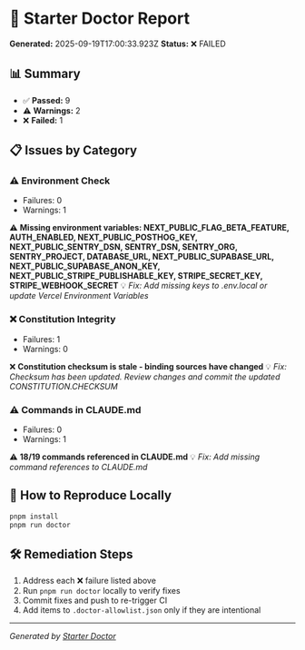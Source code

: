 # 🏥 Starter Doctor Report

**Generated:** 2025-09-19T17:00:33.923Z
**Status:** ❌ FAILED

## 📊 Summary

- ✅ **Passed:** 9
- ⚠️ **Warnings:** 2
- ❌ **Failed:** 1

## 📋 Issues by Category

### ⚠️ Environment Check

- Failures: 0
- Warnings: 1

⚠️ **Missing environment variables: NEXT_PUBLIC_FLAG_BETA_FEATURE, AUTH_ENABLED, NEXT_PUBLIC_POSTHOG_KEY, NEXT_PUBLIC_SENTRY_DSN, SENTRY_DSN, SENTRY_ORG, SENTRY_PROJECT, DATABASE_URL, NEXT_PUBLIC_SUPABASE_URL, NEXT_PUBLIC_SUPABASE_ANON_KEY, NEXT_PUBLIC_STRIPE_PUBLISHABLE_KEY, STRIPE_SECRET_KEY, STRIPE_WEBHOOK_SECRET**
   💡 *Fix: Add missing keys to .env.local or update Vercel Environment Variables*

### ❌ Constitution Integrity

- Failures: 1
- Warnings: 0

❌ **Constitution checksum is stale - binding sources have changed**
   💡 *Fix: Checksum has been updated. Review changes and commit the updated CONSTITUTION.CHECKSUM*

### ⚠️ Commands in CLAUDE.md

- Failures: 0
- Warnings: 1

⚠️ **18/19 commands referenced in CLAUDE.md**
   💡 *Fix: Add missing command references to CLAUDE.md*

## 🔧 How to Reproduce Locally

```bash
pnpm install
pnpm run doctor
```

## 🛠️ Remediation Steps

1. Address each ❌ failure listed above
2. Run `pnpm run doctor` locally to verify fixes
3. Commit fixes and push to re-trigger CI
4. Add items to `.doctor-allowlist.json` only if they are intentional

---

*Generated by [Starter Doctor](../scripts/starter-doctor.ts)*
